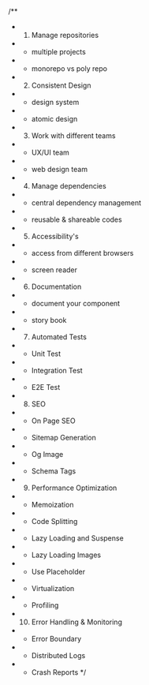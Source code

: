/**
 * 1. Manage repositories 
 *    - multiple projects
 *    - monorepo vs poly repo
 * 2. Consistent Design
 *    - design system
 *    - atomic design
 * 3. Work with different teams
 *    - UX/UI team
 *    - web design team
 * 4. Manage dependencies
 *    - central dependency management
 *    - reusable & shareable codes
 * 5. Accessibility's 
 *    - access from different browsers
 *    - screen reader
 * 6. Documentation
 *    - document your component
 *    - story book
 * 7. Automated Tests
 *    - Unit Test
 *    - Integration Test
 *    - E2E Test
 * 8. SEO
 *    - On Page SEO
 *    - Sitemap Generation
 *    - Og Image
 *    - Schema Tags
 * 9. Performance Optimization
 *    - Memoization
 *    - Code Splitting
 *    - Lazy Loading and Suspense
 *    - Lazy Loading Images
 *    - Use Placeholder
 *    - Virtualization
 *    - Profiling
 * 10. Error Handling & Monitoring
 *    - Error Boundary
 *    - Distributed Logs
 *    - Crash Reports
 */